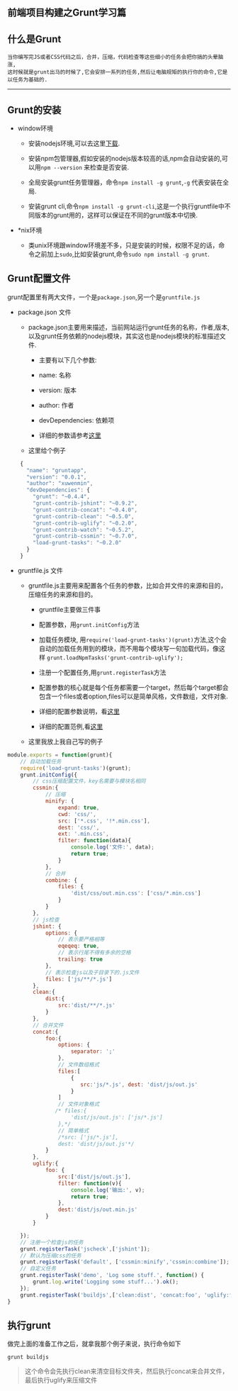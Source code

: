 ## 前端项目构建之Grunt学习篇

## 什么是Grunt

    当你编写完JS或者CSS代码之后，合并，压缩，代码检查等这些细小的任务会把你搞的头晕脑涨,
    这时候就是grunt出马的时候了,它会安排一系列的任务,然后让电脑规矩的执行你的命令,它是以任务为基础的.

---

## Grunt的安装

* window环境

    * 安装nodejs环境,可以去这里[下载](http://www.nodejs.org/download/).

    * 安装npm包管理器,假如安装的nodejs版本较高的话,npm会自动安装的,可以用`npm --version` 来检查是否安装.

    * 全局安装grunt任务管理器，命令`npm install -g grunt`,`-g` 代表安装在全局.

    * 安装grunt cli,命令`npm install -g grunt-cli`,这是一个执行gruntfile中不同版本的grunt用的，这样可以保证在不同的grunt版本中切换.

* *nix环境
    * 类unix环境跟window环境差不多，只是安装的时候，权限不足的话，命令之前加上`sudo`,比如安装grunt,命令`sudo npm install -g grunt`.

## Grunt配置文件

grunt配置里有两大文件，一个是`package.json`,另一个是`gruntfile.js`

* package.json 文件

    * package.json主要用来描述，当前网站运行grunt任务的名称，作者,版本,以及grunt任务依赖的nodejs模块，其实这也是nodejs模块的标准描述文件.

        * 主要有以下几个参数:

        * name: 名称

        * version: 版本

        * author: 作者

        * devDependencies: 依赖项

        * 详细的参数请参考[这里](https://www.npmjs.org/doc/files/package.json.html)

    * 这里给个例子

```js
    {
      "name": "gruntapp",
      "version": "0.0.1",
      "author": "xuwenmin",
      "devDependencies": {
        "grunt": "~0.4.4",
        "grunt-contrib-jshint": "~0.9.2",
        "grunt-contrib-concat": "~0.4.0",
        "grunt-contrib-clean": "~0.5.0",
        "grunt-contrib-uglify": "~0.2.0",
        "grunt-contrib-watch": "~0.5.2",
        "grunt-contrib-cssmin": "~0.7.0",
        "load-grunt-tasks": "~0.2.0"
      }
    }
```

* gruntfile.js 文件

    * gruntfile.js主要用来配置各个任务的参数，比如合并文件的来源和目的，压缩任务的来源和目的。

        * gruntfile主要做三件事

        * 配置参数，用`grunt.initConfig`方法

        * 加载任务模块, 用`require('load-grunt-tasks')(grunt)`方法,这个会自动的加载任务用到的模块，而不用每个模块写一句加载代码，像这样
        `grunt.loadNpmTasks('grunt-contrib-uglify');`

        * 注册一个配置任务,用`grunt.registerTask`方法

        * 配置参数的核心就是每个任务都需要一个target，然后每个target都会包含一个files或者option,files可以是简单风格，文件数组，文件对象.

        * 详细的配置参数说明，看[这里](http://gruntjs.cn/configuring-tasks/#task-configuration-and-targets)

        * 详细的配置范例,看[这里](http://gruntjs.cn/sample-gruntfile/)
        
    * 这里我放上我自己写的例子

```js
module.exports = function(grunt){
    // 自动加载任务
    require('load-grunt-tasks')(grunt);
    grunt.initConfig({
        // css压缩配置文件，key名需要与模块名相同
        cssmin:{
            // 压缩
            minify: {
                expand: true,
                cwd: 'css/',
                src: ['*.css', '!*.min.css'],
                dest: 'css/',
                ext: '.min.css',
                filter: function(data){
                    console.log('文件:', data);
                    return true;
                }
            },
            // 合并
            combine: {
                files: {
                    'dist/css/out.min.css': ['css/*.min.css']
                }
            }
        },
        // js检查
        jshint: {
            options: {
                // 表示要严格相等
                eqeqeq: true,
                // 表示行尾不得有多余的空格
                trailing: true
            },
            // 表示检查js以及子目录下的.js文件
            files: ['js/**/*.js']
        },
        clean:{
            dist:{
                src:'dist/**/*.js' 
            }
        },
        // 合并文件
        concat:{
            foo:{
                options: {
                    separator: ';'
                },
                // 文件数组格式
                files:[
                    {
                       src:'js/*.js', dest: 'dist/js/out.js' 
                    }
                ]
                // 文件对象格式
               /* files:{
                    'dist/js/out.js': ['js/*.js']
                },*/
                // 简单格式
                /*src: ['js/*.js'],
                dest: 'dist/js/out.js'*/
            }
        },
        uglify:{
            foo: {
                src:['dist/js/out.js'],
                filter: function(v){
                    console.log('输出:', v);
                    return true;
                },
                dest:'dist/js/out.min.js'
            }
        }

    });
    // 注册一个检查js的任务
    grunt.registerTask('jscheck',['jshint']);
    // 默认为压缩css的任务
    grunt.registerTask('default', ['cssmin:minify','cssmin:combine']);
    // 自定义任务
    grunt.registerTask('demo', 'Log some stuff.', function() {
        grunt.log.write('Logging some stuff...').ok();
    });
    grunt.registerTask('buildjs',['clean:dist', 'concat:foo', 'uglify:foo']);
}

```

## 执行grunt

做完上面的准备工作之后，就拿我那个例子来说，执行命令如下

    grunt buildjs

> 这个命令会先执行clean来清空目标文件夹，然后执行concat来合并文件，最后执行uglify来压缩文件 

